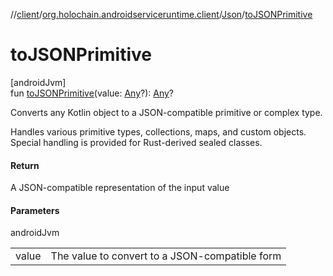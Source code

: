 //[client](../../../index.md)/[org.holochain.androidserviceruntime.client](../index.md)/[Json](index.md)/[toJSONPrimitive](to-j-s-o-n-primitive.md)

# toJSONPrimitive

[androidJvm]\
fun [toJSONPrimitive](to-j-s-o-n-primitive.md)(value: [Any](https://kotlinlang.org/api/core/kotlin-stdlib/kotlin/-any/index.html)?): [Any](https://kotlinlang.org/api/core/kotlin-stdlib/kotlin/-any/index.html)?

Converts any Kotlin object to a JSON-compatible primitive or complex type.

Handles various primitive types, collections, maps, and custom objects. Special handling is provided for Rust-derived sealed classes.

#### Return

A JSON-compatible representation of the input value

#### Parameters

androidJvm

| | |
|---|---|
| value | The value to convert to a JSON-compatible form |